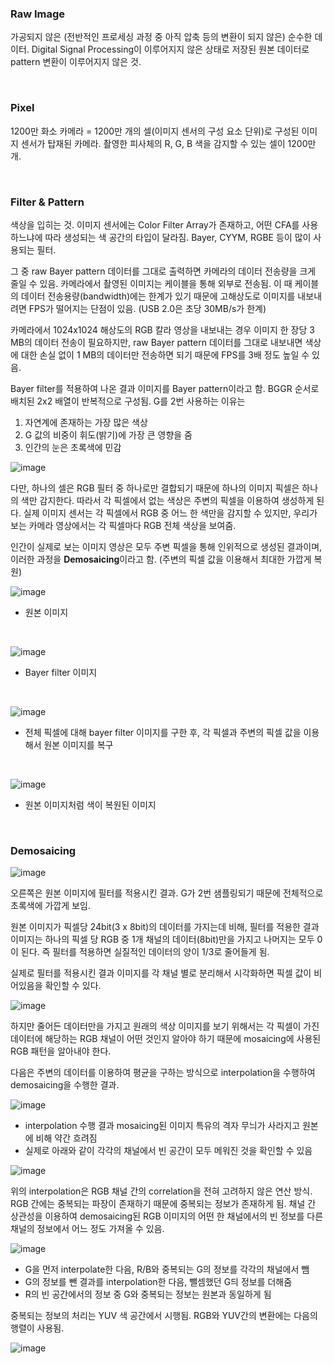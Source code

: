 ### Raw Image

가공되지 않은 (전반적인 프로세싱 과정 중 아직 압축 등의 변환이 되지 않은) 순수한 데이터. Digital Signal Processing이 이루어지지 않은 상태로 저장된 원본 데이터로 pattern 변환이 이루어지지 않은 것.

<br/>

### Pixel

1200만 화소 카메라 = 1200만 개의 셀(이미지 센서의 구성 요소 단위)로 구성된 이미지 센서가 탑재된 카메라. 촬영한 피사체의 R, G, B 색을 감지할 수 있는 셀이 1200만 개.

<br/>

### Filter & Pattern

색상을 입히는 것. 이미지 센서에는 Color Filter Array가 존재하고, 어떤 CFA를 사용하느냐에 따라 생성되는 색 공간의 타입이 달라짐. Bayer, CYYM, RGBE 등이 많이 사용되는 필터. 

그 중 raw Bayer pattern 데이터를 그대로 출력하면 카메라의 데이터 전송량을 크게 줄일 수 있음. 카메라에서 촬영된 이미지는 케이블을 통해 외부로 전송됨. 이 때 케이블의 데이터 전송용량(bandwidth)에는 한계가 있기 때문에 고해상도로 이미지를 내보내려면 FPS가 떨어지는 단점이 있음. (USB 2.0은 초당 30MB/s가 한계)

카메라에서 1024x1024 해상도의 RGB 칼라 영상을 내보내는 경우 이미지 한 장당 3 MB의 데이터 전송이 필요하지만, raw Bayer pattern 데이터를 그대로 내보내면 색상에 대한 손실 없이 1 MB의 데이터만 전송하면 되기 때문에 FPS를 3배 정도 높일 수 있음.

Bayer filter를 적용하여 나온 결과 이미지를 Bayer pattern이라고 함. BGGR 순서로 배치된 2x2 배열이 반복적으로 구성됨. G를 2번 사용하는 이유는

1. 자연계에 존재하는 가장 많은 색상
2. G 값의 비중이 휘도(밝기)에 가장 큰 영향을 줌
3. 인간의 눈은 초록색에 민감

![image](https://user-images.githubusercontent.com/44194558/148499298-250313fb-7602-4a6f-a8f1-a24d13832f40.png)

다만, 하나의 셀은 RGB 필터 중 하나로만 결합되기 때문에 하나의 이미지 픽셀은 하나의 색만 감지한다. 따라서 각 픽셀에서 없는 색상은 주변의 픽셀을 이용하여 생성하게 된다. 실제 이미지 센서는 각 픽셀에서 RGB 중 어느 한 색만을 감지할 수 있지만, 우리가 보는 카메라 영상에서는 각 픽셀마다 RGB 전체 색상을 보여줌.

인간이 실제로 보는 이미지 영상은 모두 주변 픽셀을 통해 인위적으로 생성된 결과이며, 이러한 과정을 **Demosaicing**이라고 함. (주변의 픽셀 값을 이용해서 최대한 가깝게 복원)

![image](https://user-images.githubusercontent.com/44194558/148499931-9df394e6-1ca2-4f16-9230-417b6ac5f794.png)

 - 원본 이미지

<br/>


![image](https://user-images.githubusercontent.com/44194558/148499980-bb8ce941-792c-45db-8b23-b3d0a21a30d5.png)
 
 - Bayer filter 이미지

<br/>

![image](https://user-images.githubusercontent.com/44194558/148499835-73388c54-976a-4e64-b159-7ecbf52c1a04.png)

 - 전체 픽셀에 대해 bayer filter 이미지를 구한 후, 각 픽셀과 주변의 픽셀 값을 이용해서 원본 이미지를 복구

<br/>

![image](https://user-images.githubusercontent.com/44194558/148500141-8e256735-55a9-4eea-943e-17d31771b77a.png)

 - 원본 이미지처럼 색이 복원된 이미지

<br/>

### Demosaicing

![image](https://user-images.githubusercontent.com/44194558/148500588-a633473d-7fe6-4e98-9f53-a41a5d5be479.png)

오른쪽은 원본 이미지에 필터를 적용시킨 결과. G가 2번 샘플링되기 때문에 전체적으로 초록색에 가깝게 보임.

원본 이미지가 픽셀당 24bit(3 x 8bit)의 데이터를 가지는데 비해, 필터를 적용한 결과 이미지는 하나의 픽셀 당 RGB 중 1개 채널의 데이터(8bit)만을 가지고 나머지는 모두 0이 된다. 즉 필터를 적용하면 실질적인 데이터의 양이 1/3로 줄어들게 됨.

실제로 필터를 적용시킨 결과 이미지를 각 채널 별로 분리해서 시각화하면 픽셀 값이 비어있음을 확인할 수 있다.

![image](https://user-images.githubusercontent.com/44194558/148500932-494b39ec-b291-4af3-8cc8-00d67b026698.png)

하지만 줄어든 데이터만을 가지고 원래의 색상 이미지를 보기 위해서는 각 픽셀이 가진 데이터에 해당하는 RGB 채널이 어떤 것인지 알아야 하기 때문에 mosaicing에 사용된 RGB 패턴을 알아내야 한다.

다음은 주변의 데이터를 이용하여 평균을 구하는 방식으로 interpolation을 수행하여 demosaicing을 수행한 결과.


![image](https://user-images.githubusercontent.com/44194558/148501277-dcc57be6-5104-42c7-be10-53145a4f070e.png)

 - interpolation 수행 결과 mosaicing된 이미지 특유의 격자 무늬가 사라지고 원본에 비해 약간 흐려짐
 - 실제로 아래와 같이 각각의 채널에서 빈 공간이 모두 메워진 것을 확인할 수 있음

![image](https://user-images.githubusercontent.com/44194558/148502495-429ea381-3ff2-464a-8115-3ea4ebef0b4b.png)

위의 interpolation은 RGB 채널 간의 correlation을 전혀 고려하지 않은 연산 방식. RGB 간에는 중복되는 파장이 존재하기 때문에 중복되는 정보가 존재하게 됨. 채널 간 상관성을 이용하여 demosaicing된 RGB 이미지의 어떤 한 채널에서의 빈 정보를 다른 채널의 정보에서 어느 정도 가져올 수 있음.

![image](https://user-images.githubusercontent.com/44194558/148502770-42022dd3-2c4e-4920-aca9-2d49495ae843.png)

 - G을 먼저 interpolate한 다음, R/B와 중복되는 G의 정보를 각각의 채널에서 뺌
 - G의 정보를 뺀 결과를 interpolation한 다음, 뺄셈했던 G듸 정보를 더해줌
 - R의 빈 공간에서의 정보 중 G와 중복되는 정보는 원본과 동일하게 됨

중복되는 정보의 처리는 YUV 색 공간에서 시행됨. RGB와 YUV간의 변환에는 다음의 행렬이 사용됨.


![image](https://user-images.githubusercontent.com/44194558/148503309-d1e2d4ab-f3bb-45ed-b9db-2a5ea3aded7d.png)